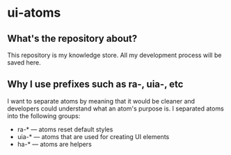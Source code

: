 # ui-atoms

## What's the repository about?
This repository is my knowledge store. All my development process will be saved here.

## Why I use prefixes such as ra-, uia-, etc
I want to separate atoms by meaning that it would be cleaner and developers could understand what an atom's purpose is. I separated atoms into the following groups:
* ra-* — atoms reset default styles
* uia-* — atoms that are used for creating UI elements
* ha-* — atoms are helpers
